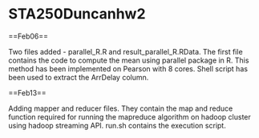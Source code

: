 STA250Duncanhw2
===============
==Feb06==

Two files added - parallel_R.R and result_parallel_R.RData. The first file contains the code to compute the mean using parallel package in R. This method has been implemented on Pearson with 8 cores. Shell script has been used to extract the ArrDelay column.

==Feb13==

Adding mapper and reducer files. They contain the map and reduce function required for running the mapreduce algorithm on hadoop cluster using hadoop streaming API. run.sh contains the execution script.
